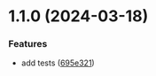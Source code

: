 # 1.1.0 (2024-03-18)


### Features

* add tests ([695e321](https://github.com/benjamindigiorgio/link-sweeper/commit/695e321ad665b9923fb1d9195a9cdebb0d900b9b))



